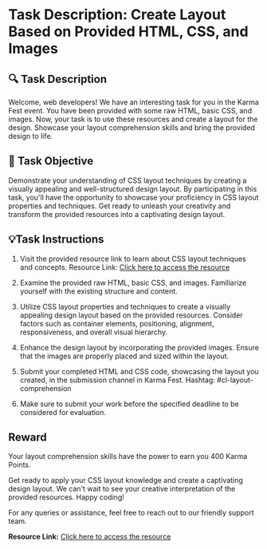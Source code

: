 # Task Description: Create Layout Based on Provided HTML, CSS, and Images

##  🔍 Task Description
Welcome, web developers! We have an interesting task for you in the Karma Fest event. You have been provided with some raw HTML, basic CSS, and images. Now, your task is to use these resources and create a layout for the design. Showcase your layout comprehension skills and bring the provided design to life.

## 🎯 Task Objective
Demonstrate your understanding of CSS layout techniques by creating a visually appealing and well-structured design layout. By participating in this task, you'll have the opportunity to showcase your proficiency in CSS layout properties and techniques. Get ready to unleash your creativity and transform the provided resources into a captivating design layout.

## 💡Task Instructions
1. Visit the provided resource link to learn about CSS layout techniques and concepts.
   Resource Link: [Click here to access the resource](https://developer.mozilla.org/en-US/docs/Learn/CSS/CSS_layout)

2. Examine the provided raw HTML, basic CSS, and images. Familiarize yourself with the existing structure and content.

3. Utilize CSS layout properties and techniques to create a visually appealing design layout based on the provided resources. Consider factors such as container elements, positioning, alignment, responsiveness, and overall visual hierarchy.

4. Enhance the design layout by incorporating the provided images. Ensure that the images are properly placed and sized within the layout.

5. Submit your completed HTML and CSS code, showcasing the layout you created, in the submission channel in Karma Fest.
   Hashtag: #cl-layout-comprehension

6. Make sure to submit your work before the specified deadline to be considered for evaluation.

## Reward
Your layout comprehension skills have the power to earn you 400 Karma Points.

Get ready to apply your CSS layout knowledge and create a captivating design layout. We can't wait to see your creative interpretation of the provided resources. Happy coding!

For any queries or assistance, feel free to reach out to our friendly support team.

**Resource Link:** [Click here to access the resource](https://developer.mozilla.org/en-US/docs/Learn/CSS/CSS_layout)
